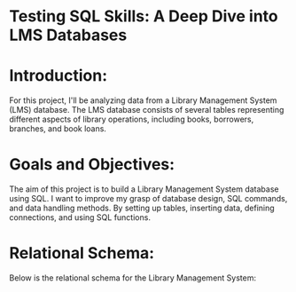 
# Testing SQL Skills: A Deep Dive into LMS Databases

# Introduction:
For this project, I'll be analyzing data from a Library Management System (LMS) database. The LMS database consists of several tables representing different aspects of library operations, including books, borrowers, branches, and book loans. 

# Goals and Objectives:

The aim of this project is to build a Library Management System database using SQL. I want to improve my grasp of database design, SQL commands, and data handling methods. By setting up tables, inserting data, defining connections, and using SQL functions.

# Relational Schema:
Below is the relational schema for the Library Management System:

